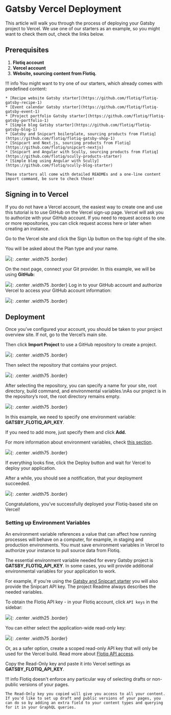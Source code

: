 # Gatsby Vercel Deployment

This article will walk you through the process of deploying your Gatsby project to Vercel.
We use one of our starters as an example, so you might want to check them out, check the links below.


## Prerequisites


1. **Flotiq account**
2. **Vercel account**
3. **Website, sourcing content from Flotiq.**



!!! info
    You might want to try one of our starters, which already comes with predefined content:

    * [Recipe website Gatsby starter](https://github.com/flotiq/flotiq-gatsby-recipe-1)
    * [Event calendar Gatsby starter](https://github.com/flotiq/flotiq-gatsby-event-1)
    * [Project portfolio Gatsby starter](https://github.com/flotiq/flotiq-gatsby-portfolio-1)
    * [Simple blog Gatsby starter](https://github.com/flotiq/flotiq-gatsby-blog-1)
    * [Gatsby and Snipcart boilerplate, sourcing products from Flotiq](https://github.com/flotiq/flotiq-gatsby-shop-1)
    * [Snipcart and Next.js, sourcing products from Flotiq](https://github.com/flotiq/snipcart-nextjs)
    * [Snipcart and Angular with Scully, sourcing products from Flotiq](https://github.com/flotiq/scully-products-starter)
    * [Simple blog using Angular with Scully](https://github.com/flotiq/scully-blog-starter)

    These starters all come with detailed READMEs and a one-line content import command, be sure to check those!


## Signing in to Vercel

If you do not have a Vercel account, the easiest way to create one and use this tutorial is to use GitHub on the Vercel sign-up page. Vercel will ask you to authorize with your GitHub account. If you need to request access to one or more repositories, you can click request access here or later when creating an instance.


Go to the Vercel site and click the Sign Up button on the top right of the site.

You will be asked about the Plan type and your name. 

 ![](images/vercel-signup.png){: .center .width75 .border}



On the next page, connect your Git provider. In this example, we will be using **GitHub:**


 ![](images/vercel-git-connect.png){: .center .width75 .border}
 Log in to your GitHub account and authorize Vercel to access your GitHub account information:

 ![](images/vercel-git-permissions.png){: .center .width75 .border}



## Deployment

Once you’ve configured your account, you should be taken to your project overview site. If not, go to the Vercel’s main site.

Then click **Import Project** to use a GitHub repository to create a project.

 ![](images/vercel-import-project.png){: .center .width75 .border}

Then select the repository that contains your project.

 ![](images/vercel-gatsby-import-git-repo.png){: .center .width75 .border}


After selecting the repository, you can specify a name for your site, root directory, build command, and environmental variables.\nAs our project is in the repository’s root, the root directory remains empty.



 ![](images/vercel-gatsby-configure-project.png){: .center .width75 .border}



In this example, we need to specify one environment variable: **GATSBY_FLOTIQ_API_KEY**.

If you need to add more, just specify them and click **Add.**

For more information about environment variables, check [this section](#setting-up-environment-variables).


 ![](images/vercel-gatsby-environment-variables.png){: .center .width75 .border}



If everything looks fine, click the Deploy button and wait for Vercel to deploy your application.

After a while, you should see a notification, that your deployment succeeded.


 ![](images/vercel-gatsby-deployment-success.png){: .center .width75 .border}


Congratulations, you’ve successfully deployed your Flotiq-based site on Vercel!


### Setting up Environment Variables

An environment variable references a value that can affect how running processes will behave on a computer, for example, in staging and production environments. You must save environment variables in Vercel to authorize your instance to pull source data from Flotiq.

The essential environment variable needed for every Gatsby project is **GATSBY_FLOTIQ_API_KEY**. In some cases, you will provide additional environmental variables for your application to work.

For example, if you're using the [Gatsby and Snipcart starter](https://github.com/flotiq/gatsby-starter-products) you will also provide the Snipcart API key. The project Readme always describes the needed variables.

To obtain the Flotiq API key - in your Flotiq account, click `API keys` in the sidebar:

 ![](../../API/images/user-profile.png){: .center .width25 .border}


You can either select the application-wide read-only key:

 ![](../../API/images/api-keys_1.png){: .center .width75 .border}


Or, as a safer option, create a scoped read-only API key that will only be used for the Vercel build. Read more about [Flotiq API access](https://flotiq.com/docs/API/).

Copy the Read-Only key and paste it into Vercel settings as **GATSBY_FLOTIQ_API_KEY**. 


!!! info
    Flotiq doesn't enforce any particular way of selecting drafts or non-public versions of your pages. 

    The Read-Only key you copied will give you access to all your content. If you'd like to set up draft and public versions of your pages, you can do so by adding an extra field to your content types and querying for it in your GraphQL queries.


